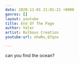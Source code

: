 ```yaml
---
date: 2020-11-01 21:01:21 +0000
genres: []
layout: youtube
title: End Of The Page
author: Valer
artist: Bulbous Creation
youtube-url: ehwRu_Q7qzw

---
```

can you find the ocean?